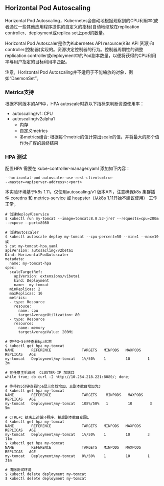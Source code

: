## Horizontal Pod Autoscaling
Horizontal Pod Autoscaling，Kubernetes会自动地根据观察到的CPU利用率(或者通过一些其他应用程序提供的自定义的指标)自动地缩放在replication controller、deployment或replica set上pod的数量。

Horizontal Pod Autoscaler是作为Kubernetes API resource(K8s API 资源)和controller(控制器)实现的。资源决定控制器的行为。控制器周期性的调整replication controller或deployment中的Pod副本数量，以便将获得的CPU利用率与用户指定的目标利用率匹配。

注意，Horizontal Pod Autoscaling并不适用于不能缩放的对象，例如“DaemonSet”。

### Metrics支持
根据不同版本的API中，HPA autoscale时靠以下指标来判断资源使用率：

+ autoscaling/v1: CPU
+ autoscaling/v2alpha1
  - 内存
  - 自定义metrics
  - 多metrics组合: 根据每个metric的值计算出scale的值，并将最大的那个值作为扩容的最终结果

### HPA 测试
配置HPA 需要在 kube-controller-manager.yaml 添加如下内容：
```
--horizontal-pod-autoscaler-use-rest-clients=true
--master=<apiserver-address>:<port>
```
本实验环境基于k8s 1.11，仅使用autoscaling/v1 版本API，注意确保k8s 集群插件 coredns 和 metrics-service 或 heapster（从k8s 1.11开始不建议使用） 工作正常。
```
# 创建deploy和service
$ kubectl run my-tomcat --image=tomcat:8.0.53-jre7 --requests=cpu=200m --expose --port=8080

# 创建autoscaler
$ kubectl autoscale deploy my-tomcat --cpu-percent=50 --min=1 --max=10
或
$ cat my-tomcat-hpa.yaml
apiVersion: autosacling/v2beta1
Kind: HorizontalPodAutoscaler
metadata:
  name: my-tomcat-hpa
spec:
  scaleTargetRef:
    apiVersion: extensions/v1beta1
    kind: Deployment
    name:  my-tomcat
  minReplicas: 2
  maxReplicas: 10
  metrics:
  - type: Resource
    resouce:
      name: cpu
      targetAverageUtilization: 80
  - type: Resource
    resource:
      name: memory
      targetAverageValue: 200Mi

# 等待3~5分钟查看hpa状态
$ kubectl get hpa my-tomcat
NAME        REFERENCE              TARGETS   MINPODS   MAXPODS   REPLICAS   AGE
my-tomcat   Deployment/my-tomcat   1%/50%    1         10        1          2m

# 在任意主机访问  CLUSTER-IP 加端口
while true; do curl -I http://10.254.218.221:8080/; done;

# 等待约5分钟查看hpa显示负载增加，且副本数目增加为3
$ kubectl get hpa my-tomcat
NAME        REFERENCE              TARGETS    MINPODS   MAXPODS   REPLICAS   AGE
my-tomcat   Deployment/my-tomcat   108%/50%   1         10        3          5m

# CTRL+C 结束上述循环程序，稍后副本数目变回1
$ kubectl get hpa my-tomcat
NAME        REFERENCE              TARGETS   MINPODS   MAXPODS   REPLICAS   AGE
my-tomcat   Deployment/my-tomcat   1%/50%    1         10        3          11m
$ kubectl get hpa my-tomcat
NAME        REFERENCE              TARGETS   MINPODS   MAXPODS   REPLICAS   AGE
my-tomcat   Deployment/my-tomcat   0%/50%    1         10        1          31m

# 清除测试环境
$ kubectl delete deployment my-tomcat
$ kubectl delete deployment my-tomcat
```
